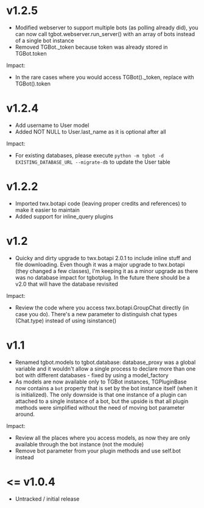 v1.2.5
======
* Modified webserver to support multiple bots (as polling already did), you can now call tgbot.webserver.run_server() with an array of bots instead of a single bot instance
* Removed TGBot.\_token because token was already stored in TGBot.token

Impact:
* In the rare cases where you would access TGBot().\_token, replace with TGBot().token

v1.2.4
======

* Add username to User model
* Added NOT NULL to User.last_name as it is optional after all

Impact:
* For existing databases, please execute `python -m tgbot -d EXISTING_DATABASE_URL --migrate-db` to update the User table

v1.2.2
======

* Imported twx.botapi code (leaving proper credits and references) to make it easier to maintain
* Added support for inline_query plugins

v1.2
======

* Quicky and dirty upgrade to twx.botapi 2.0.1 to include inline stuff and file downloading. Even though it was a major upgrade to twx.botapi (they changed a few classes), I'm keeping it as a minor upgrade as there was no database impact for tgbotplug. In the future there should be a v2.0 that will have the database revisited

Impact:
* Review the code where you access twx.botapi.GroupChat directly (in case you do). There's a new parameter to distinguish chat types (Chat.type) instead of using isinstance()

v1.1
======

* Renamed tgbot.models to tgbot.database: database_proxy was a global variable and it wouldn't allow a single process to declare more than one bot with different databases - fixed by using a model_factory
* As models are now available only to TGBot instances, TGPluginBase now contains a `bot` property that is set by the bot instance itself (when it is initialized). The only downside is that one instance of a plugin can attached to a single instance of a bot, but the upside is that all plugin methods were simplified without the need of moving bot parameter around.

Impact:
* Review all the places where you access models, as now they are only available through the bot instance (not the module)
* Remove bot parameter from your plugin methods and use self.bot instead

<= v1.0.4
=======

* Untracked / initial release
